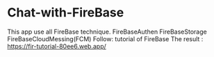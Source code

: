 # Chat-with-FireBase
This app use all FireBase technique.
FireBaseAuthen
FireBaseStorage
FireBaseCloudMessing(FCM)
Follow: tutorial of FireBase
The result : https://fir-tutorial-80ee6.web.app/
